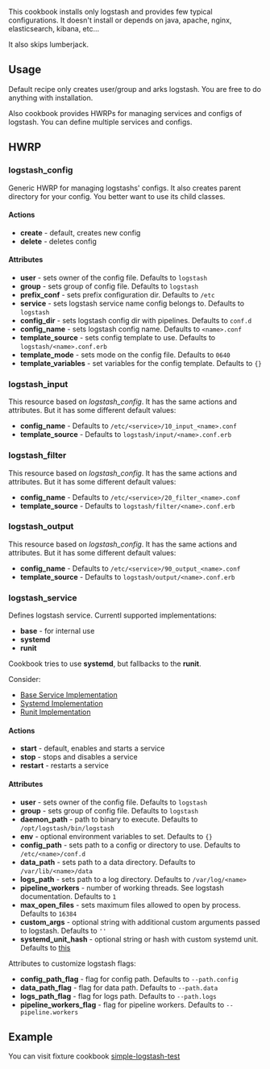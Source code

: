 This cookbook installs only logstash and provides few typical configurations.
It doesn't install or depends on java, apache, nginx, elasticsearch, kibana, etc...

It also skips lumberjack.

## Usage

Default recipe only creates user/group and arks logstash.
You are free to do anything with installation.

Also cookbook provides HWRPs for managing services and configs of logstash.
You can define multiple services and configs.

## HWRP

### logstash\_config

Generic HWRP for managing logstashs' configs. It also creates parent directory for your config.
You better want to use its child classes.

#### Actions

- **create** - default, creates new config
- **delete** - deletes config

#### Attributes

- **user** - sets owner of the config file. Defaults to `logstash`
- **group** - sets group of config file. Defaults to `logstash`
- **prefix_conf** - sets prefix configuration dir. Defaults to `/etc`
- **service** - sets logstash service name config belongs to. Defaults to `logstash`
- **config_dir** - sets logstash config dir with pipelines. Defaults to `conf.d`
- **config_name** - sets logstash config name. Defaults to `<name>.conf`
- **template_source** - sets config template to use. Defaults to `logstash/<name>.conf.erb`
- **template_mode** - sets mode on the config file. Defaults to `0640`
- **template_variables** - set variables for the config template. Defaults to `{}`

### logstash\_input

This resource based on *logstash\_config*. It has the same actions and attributes.
But it has some different default values:

- **config_name** - Defaults to `/etc/<service>/10_input_<name>.conf`
- **template_source** - Defaults to `logstash/input/<name>.conf.erb`

### logstash\_filter

This resource based on *logstash\_config*. It has the same actions and attributes.
But it has some different default values:

- **config_name** - Defaults to `/etc/<service>/20_filter_<name>.conf`
- **template_source** - Defaults to `logstash/filter/<name>.conf.erb`

### logstash\_output

This resource based on *logstash\_config*. It has the same actions and attributes.
But it has some different default values:

- **config_name** - Defaults to `/etc/<service>/90_output_<name>.conf`
- **template_source** - Defaults to `logstash/output/<name>.conf.erb`

### logstash\_service

Defines logstash service. Currentl supported implementations:

- **base** - for internal use
- **systemd**
- **runit**

Cookbook tries to use **systemd**, but fallbacks to the **runit**.

Consider:

- [Base Service Implementation](libraries/logstash_service_base.rb)
- [Systemd Implementation](libraries/logstash_service_systemd.rb)
- [Runit Implementation](libraries/logstash_service_runit.rb)

#### Actions

- **start** - default, enables and starts a service
- **stop** - stops and disables a service
- **restart** - restarts a service

#### Attributes

- **user** - sets owner of the config file. Defaults to `logstash`
- **group** - sets group of config file. Defaults to `logstash`
- **daemon\_path** - path to binary to execute. Defaults to `/opt/logstash/bin/logstash`
- **env** - optional environment variables to set. Defaults to `{}`
- **config\_path** - sets path to a config or directory to use. Defaults to `/etc/<name>/conf.d`
- **data\_path** - sets path to a data directory. Defaults to `/var/lib/<name>/data`
- **logs\_path** - sets path to a log directory. Defaults to `/var/log/<name>`
- **pipeline\_workers** - number of working threads. See logstash documentation. Defaults to `1`
- **max\_open\_files** - sets maximum files allowed to open by process. Defaults to `16384`
- **custom\_args** - optional string with additional custom arguments passed to logstash. Defaults to `''`
- **systemd\_unit\_hash** - optional string or hash with custom systemd unit. Defaults to [this](https://github.com/jsirex/simple-logstash-cookbook/blob/master/libraries/logstash_service_systemd.rb#L22)

Attributes to customize logstash flags:

- **config\_path\_flag** - flag for config path. Defaults to `--path.config`
- **data\_path\_flag** - flag for data path. Defaults to `--path.data`
- **logs\_path\_flag** - flag for logs path. Defaults to `--path.logs`
- **pipeline\_workers\_flag** - flag for pipeline workers. Defaults to `--pipeline.workers`

## Example

You can visit fixture cookbook [simple-logstash-test](test/fixtures/cookbooks/simple-logstash-test)
